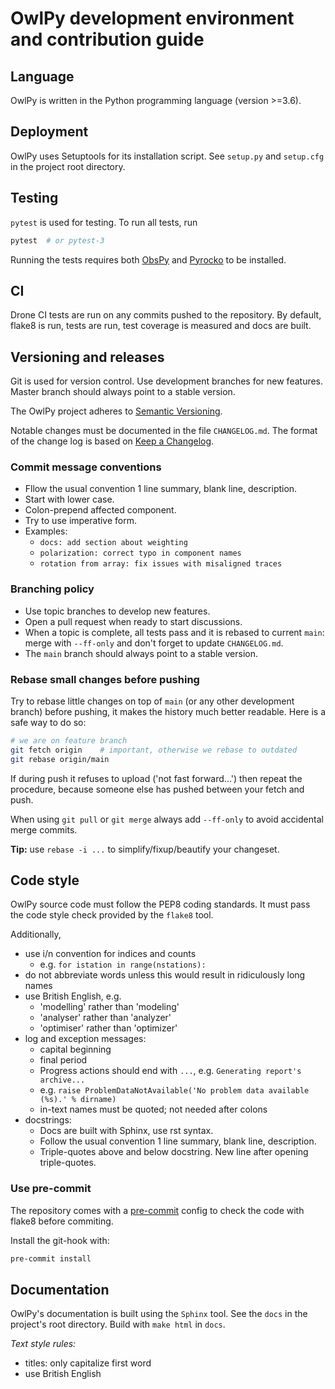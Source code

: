 # OwlPy development environment and contribution guide

## Language

OwlPy is written in the Python programming language (version >=3.6).

## Deployment

OwlPy uses Setuptools for its installation script. See `setup.py` and
`setup.cfg` in the project root directory.

## Testing

`pytest` is used for testing. To run all tests, run

```sh
pytest  # or pytest-3
```

Running the tests requires both [ObsPy](https://obspy.org) and
[Pyrocko](https://pyrocko.org) to be installed.

## CI

Drone CI tests are run on any commits pushed to the repository. By default,
flake8 is run, tests are run, test coverage is measured and docs are built.

## Versioning and releases

Git is used for version control. Use development branches for new features.
Master branch should always point to a stable version.

The OwlPy project adheres to [Semantic Versioning](https://semver.org).

Notable changes must be documented in the file `CHANGELOG.md`. The format of
the change log is based on [Keep a
Changelog](https://keepachangelog.com/en/1.0.0/).

### Commit message conventions

* Fllow the usual convention 1 line summary, blank line, description.
* Start with lower case.
* Colon-prepend affected component.
* Try to use imperative form.
* Examples:
  - `docs: add section about weighting`
  - `polarization: correct typo in component names`
  - `rotation from array: fix issues with misaligned traces`

### Branching policy

* Use topic branches to develop new features.
* Open a pull request when ready to start discussions.
* When a topic is complete, all tests pass and it is rebased to current `main`:
  merge with `--ff-only` and don't forget to update `CHANGELOG.md`.
* The `main` branch should always point to a stable version.

### Rebase small changes before pushing

Try to rebase little changes on top of `main` (or any other development branch)
before pushing, it makes the history much better readable. Here is a safe way
to do so:

```sh
# we are on feature branch
git fetch origin    # important, otherwise we rebase to outdated
git rebase origin/main
```

If during push it refuses to upload ('not fast forward...') then repeat the
procedure, because someone else has pushed between your fetch and push.

When using `git pull` or `git merge` always add `--ff-only` to avoid accidental
merge commits.

**Tip:** use `rebase -i ...` to simplify/fixup/beautify your changeset.

## Code style

OwlPy source code must follow the PEP8 coding standards. It must pass the
code style check provided by the `flake8` tool.

Additionally,

* use i/n convention for indices and counts
  - e.g. `for istation in range(nstations):`
* do not abbreviate words unless this would result in ridiculously long names
* use British English, e.g.
  - 'modelling' rather than 'modeling'
  - 'analyser' rather than 'analyzer'
  - 'optimiser' rather than 'optimizer'
* log and exception messages:
  - capital beginning
  - final period
  - Progress actions should end with `...`, e.g. `Generating report's archive...`
  - e.g. `raise ProblemDataNotAvailable('No problem data available (%s).' % dirname)`
  - in-text names must be quoted; not needed after colons
* docstrings:
  - Docs are built with Sphinx, use rst syntax.
  - Follow the usual convention 1 line summary, blank line, description.
  - Triple-quotes above and below docstring. New line after opening 
    triple-quotes.

### Use pre-commit

The repository comes with a [pre-commit](https://pre-commit.com/) config to
check the code with flake8 before commiting.

Install the git-hook with:
```sh
pre-commit install
```

## Documentation

OwlPy's documentation is built using the `Sphinx` tool. See the `docs`
in the project's root directory. Build with `make html` in `docs`.

*Text style rules:*

* titles: only capitalize first word
* use British English
